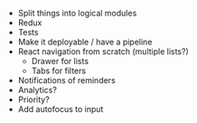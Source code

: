  - Split things into logical modules
 - Redux
 - Tests
  - Make it deployable / have a pipeline
 - React navigation from scratch (multiple lists?)
    - Drawer for lists
    - Tabs for filters
  - Notifications of reminders
  - Analytics?
  - Priority?
 - Add autofocus to input